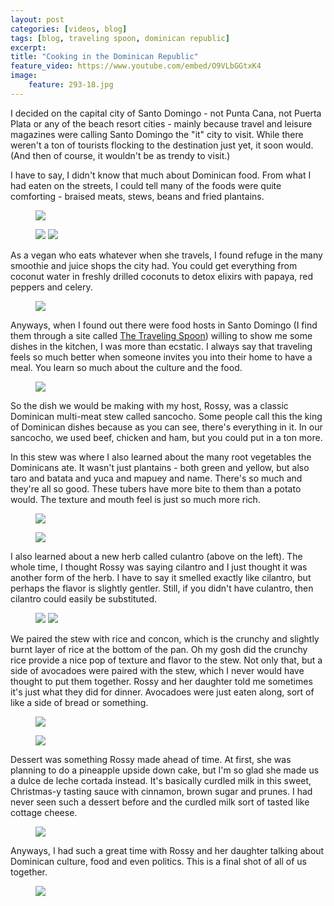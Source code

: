```yaml
---
layout: post
categories: [videos, blog]
tags: [blog, traveling spoon, dominican republic]
excerpt: 
title: "Cooking in the Dominican Republic"
feature_video: https://www.youtube.com/embed/O9VLbGGtxK4
image:
    feature: 293-18.jpg
---
```


I decided on the capital city of Santo Domingo - not Punta Cana, not Puerta Plata or any of the beach resort cities - mainly because travel and leisure magazines were calling Santo Domingo the "it" city to visit. While there weren't a ton of tourists flocking to the destination just yet, it soon would. (And then of course, it wouldn't be as trendy to visit.)

I have to say, I didn't know that much about Dominican food.  From what I had eaten on the streets, I could tell many of the foods were quite comforting - braised meats, stews, beans and fried plantains. 

<figure>
    <img src="/images/293-6.jpg">
</figure>

<figure class="half">
<img src="/images/293-3.jpg">
<img src="/images/293-4.jpg">
</figure>

 As a vegan who eats whatever when she travels, I found refuge in the many smoothie and juice shops the city had.  You could get everything from coconut water in freshly drilled coconuts to detox elixirs with papaya, red peppers and celery.

<figure>
    <img src="/images/293-5.jpg">
</figure>

Anyways, when I found out there were food hosts in Santo Domingo (I find them through a site called [The Traveling Spoon](https://www.travelingspoon.com/)) willing to show me some dishes in the kitchen, I was more than ecstatic.  I always say that traveling feels so much better when someone invites you into their home to have a meal.  You learn so much about the culture and the food.

<figure>
    <img src="/images/293-7.jpg">
</figure>

So the dish we would be making with my host, Rossy, was a classic Dominican multi-meat stew called sancocho.  Some people call this the king of Dominican dishes because as you can see, there's everything in it.  In our sancocho, we used beef, chicken and ham, but you could put in a ton more.  

In this stew was where I also learned about the many root vegetables the Dominicans ate.  It wasn't just plantains - both green and yellow, but also taro and batata and yuca and mapuey and name.  There's so much and they're all so good.  These tubers have more bite to them than a potato would.  The texture and mouth feel is just so much more rich.

<figure>
    <img src="/images/293-9.jpg">
</figure>
<figure>
    <img src="/images/293-10.jpg">
</figure>

I also learned about a new herb called culantro (above on the left).  The whole time, I thought Rossy was saying cilantro and I just thought it was another form of the herb.  I have to say it smelled exactly like cilantro, but perhaps the flavor is slightly gentler.  Still, if you didn't have culantro, then cilantro could easily be substituted.

<figure class="half">
<img src="/images/293-8.jpg">
<img src="/images/293-11.jpg">
</figure>

We paired the stew with rice and concon, which is the crunchy and slightly burnt layer of rice at the bottom of the pan.  Oh my gosh did the crunchy rice provide a nice pop of texture and flavor to the stew.  Not only that, but a side of avocadoes were paired with the stew, which I never would have thought to put them together.  Rossy and her daughter told me sometimes it's just what they did for dinner.  Avocadoes were just eaten along, sort of like a side of bread or something.


<figure>
    <img src="/images/293-12.jpg">
</figure>

<figure>
    <img src="/images/293-13.jpg">
</figure>


Dessert was something Rossy made ahead of time.  At first, she was planning to do a pineapple upside down cake, but I'm so glad she made us a dulce de leche cortada instead.  It's basically curdled milk in this sweet, Christmas-y tasting sauce with cinnamon, brown sugar and prunes.  I had never seen such a dessert before and the curdled milk sort of tasted like cottage cheese.

<figure>
    <img src="/images/293-14.jpg">
</figure>

Anyways, I had such a great time with Rossy and her daughter talking about Dominican culture, food and even politics.  This is a final shot of all of us together.  

<figure>
    <img src="/images/293-15.jpg">
</figure>


